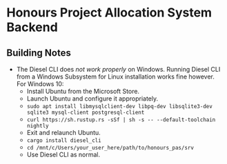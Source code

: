 # Honours Project Allocation System Backend

## Building Notes
- The Diesel CLI does _not work properly_ on Windows. Running Diesel CLI from a Windows Subsystem for Linux installation
works fine however. For Windows 10:
    - Install Ubuntu from the Microsoft Store.
    - Launch Ubuntu and configure it appropriately.
    - `sudo apt install libmysqlclient-dev libpq-dev libsqlite3-dev sqlite3 mysql-client postgresql-client`
    - `curl https://sh.rustup.rs -sSf | sh -s -- --default-toolchain nightly`
    - Exit and relaunch Ubuntu.
    - `cargo install diesel_cli`
    - `cd /mnt/c/Users/your_user_here/path/to/honours_pas/srv`
    - Use Diesel CLI as normal.
